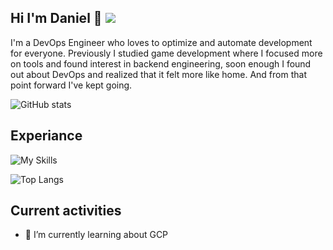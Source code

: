## Hi I'm Daniel 👋 ![](https://komarev.com/ghpvc/?username=McTeaCup&style=for-the-badge)
I'm a DevOps Engineer who loves to optimize and automate development for everyone. Previously I studied game development where I focused more on tools and found interest in backend engineering, soon enough I found out about DevOps and realized that it felt more like home. And from that point forward I've kept going.

![GitHub stats](https://github-readme-stats.vercel.app/api?username=McTeaCup&show_icons=true&rank_icon=github&theme=github_dark_dimmed)

## Experiance
![My Skills](https://skillicons.dev/icons?i=grafana,docker,terraform,ansible,prometheus,kubernetes,azure,git,gitlab,github,cs,python,md,bash,k8s&theme=dark)

![Top Langs](https://github-readme-stats.vercel.app/api/top-langs/?username=McTeaCup&bg_color="000000")

## Current activities
- 🌱 I’m currently learning about GCP



<!--
Here are some ideas to get you started:

- 👯 I’m looking to collaborate on ...
- 🤔 I’m looking for help with ...
- 💬 Ask me about ...
- 📫 How to reach me: ...
- 😄 Pronouns: ...
- ⚡ Fun fact: ...
- 🔭 I’m currently working on 
-->
